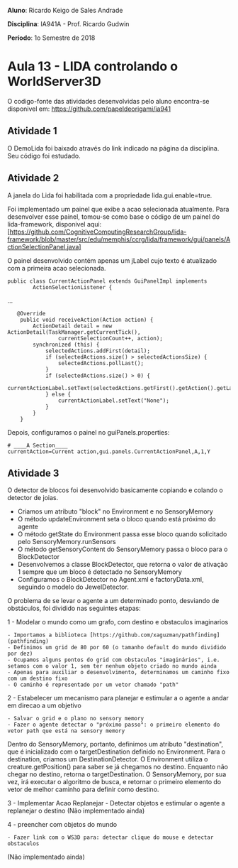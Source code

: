 **Aluno**: Ricardo Keigo de Sales Andrade

**Disciplina**: IA941A - Prof. Ricardo Gudwin

**Período**: 1o Semestre de 2018

# Aula 13 - LIDA controlando o WorldServer3D

O codigo-fonte das atividades desenvolvidas pelo aluno encontra-se disponivel em:
https://github.com/papeldeorigami/ia941

## Atividade 1

O DemoLida foi baixado através do link indicado na página da disciplina. Seu código foi estudado.

## Atividade 2

A janela do Lida foi habilitada com a propriedade lida.gui.enable=true.

Foi implementado um painel que exibe a acao selecionada atualmente. Para desenvolver esse painel, tomou-se como base o código de um painel do lida-framework, disponivel aqui:
[https://github.com/CognitiveComputingResearchGroup/lida-framework/blob/master/src/edu/memphis/ccrg/lida/framework/gui/panels/ActionSelectionPanel.java]

O painel desenvolvido contém apenas um jLabel cujo texto é atualizado com a primeira acao selecionada.
```
public class CurrentActionPanel extends GuiPanelImpl implements
        ActionSelectionListener {
```
...
```
   @Override
    public void receiveAction(Action action) {
        ActionDetail detail = new ActionDetail(TaskManager.getCurrentTick(),
                currentSelectionCount++, action);
        synchronized (this) {
            selectedActions.addFirst(detail);
            if (selectedActions.size() > selectedActionsSize) {
                selectedActions.pollLast();
            }
            if (selectedActions.size() > 0) {
                currentActionLabel.setText(selectedActions.getFirst().getAction().getLabel());
            } else {
                currentActionLabel.setText("None");
            }
        }
    }
```

Depois, configuramos o painel no guiPanels.properties:
```
# ____A Section____
currentAction=Current action,gui.panels.CurrentActionPanel,A,1,Y
```

## Atividade 3

O detector de blocos foi desenvolvido basicamente copiando e colando o detector de joias.
- Criamos um atributo "block" no Environment e no SensoryMemory
- O método updateEnvironment seta o bloco quando está próximo do agente
- O método getState do Environment passa esse bloco quando solicitado pelo SensoryMemory.runSensors
- O método getSensoryContent do SensoryMemory passa o bloco para o BlockDetector
- Desenvolvemos a classe BlockDetector, que retorna o valor de ativação 1 sempre que um bloco é detectado no SensoryMemory
- Configuramos o BlockDetector no Agent.xml e factoryData.xml, seguindo o modelo do JewelDetector.

O problema de se levar o agente a um determinado ponto, desviando de obstáculos, foi dividido nas seguintes etapas:

1 - Modelar o mundo como um grafo, com destino e obstaculos imaginarios
    
    - Importamos a biblioteca [https://github.com/xaguzman/pathfinding](pathfinding)
    - Definimos um grid de 80 por 60 (o tamanho default do mundo dividido por dez)
    - Ocupamos alguns pontos do grid com obstaculos "imaginários", i.e. setamos com o valor 1, sem ter nenhum objeto criado no mundo ainda
    - Apenas para auxiliar o desenvolvimento, determinamos um caminho fixo com um destino fixo
    - O caminho é representado por um vetor chamado "path"


2 - Estabelecer um mecanismo para planejar e estimular a o agente a andar em direcao a um objetivo

    - Salvar o grid e o plano no sensory memory
    - Fazer o agente detectar o "próximo passo": o primeiro elemento do vetor path que está na sensory memory

Dentro do SensoryMemory, portanto, definimos um atributo "destination", que é inicializado com o targetDestination definido no Environment.
Para o destination, criamos um DestinationDetector. O Environment utiliza o creature.getPosition() para saber se já chegamos no destino. Enquanto não chegar no destino, retorna o targetDestination. O SensoryMemory, por sua vez, irá 
executar o algoritmo de busca, e retornar o primeiro elemento do vetor de melhor caminho para definir como destino.

3 - Implementar Acao Replanejar
    - Detectar objetos e estimular o agente a replanejar o destino
(Não implementado ainda)

4 - preencher com objetos do mundo

    - Fazer link com o WS3D para: detectar clique do mouse e detectar obstaculos
(Não implementado ainda)


